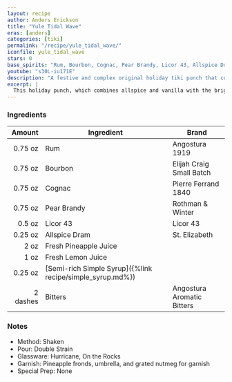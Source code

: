 ```yaml
---
layout: recipe
author: Anders Erickson
title: "Yule Tidal Wave"
eras: [anders]
categories: [tiki]
permalink: "/recipe/yule_tidal_wave/"
iconfile: yule_tidal_wave
stars: 0
base_spirits: "Rum, Bourbon, Cognac, Pear Brandy, Licor 43, Allspice Dram"
youtube: "s30L-iu171E"
description: "A festive and complex original holiday tiki punch that combines multiple spirits with allspice, vanilla, lemon, and pineapple."
excerpt: |
  This holiday punch, which combines allspice and vanilla with the bright zing of lemon and pineapple.
---
```


### Ingredients

|   Amount | Ingredient                                                | Brand                      |
| -------: | --------------------------------------------------------- | -------------------------- |
|  0.75 oz | Rum                                                       | Angostura 1919             |
|  0.75 oz | Bourbon                                                   | Elijah Craig Small Batch   |
|  0.75 oz | Cognac                                                    | Pierre Ferrand 1840        |
|  0.75 oz | Pear Brandy                                               | Rothman & Winter           |
|   0.5 oz | Licor 43                                                  | Licor 43                   |
|  0.25 oz | Allspice Dram                                             | St. Elizabeth              |
|     2 oz | Fresh Pineapple Juice                                     |
|     1 oz | Fresh Lemon Juice                                         |
|  0.25 oz | [Semi-rich Simple Syrup]({%link recipe/simple_syrup.md%}) |
| 2 dashes | Bitters                                                   | Angostura Aromatic Bitters |

### Notes

- Method: Shaken
- Pour: Double Strain
- Glassware: Hurricane, On the Rocks
- Garnish: Pineapple fronds, umbrella, and grated nutmeg for garnish
- Special Prep: None
